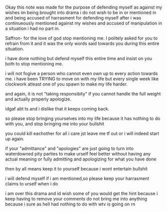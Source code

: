 Okay this note was made for the purpose of defending myself as against my wishes im being brought into drama i do not wish to  be in or mentioned in and being accused of harrasment for defending myself after i was continueously mentioned against my wishes and accused of manipulation in a situation i had no part in.

Saffron- for the love of god stop mentioning me. I politely asked for you to refrain from it and it was the only words said towards you during this entire situation.

i have done nothing but defend myself this entire time and insist on you both to stop mentioning me. 

i will not fogive a person who cannot even own up to every action towards me.
i have been TRYING to move on with my life but every single week like clockwork atleast one of you spawn to make my life harder.

and again, it is not "taking responsibity" if you cannot handle the full weight and  actually properly apologize.

idgaf abt ts and i dislike that it keeps coming back. 

so please stop bringing yourselves into my life because it has nothing to do with you, and stop bringing me into your bullshit 

you could kill eachother for all i care jst leave me tf out or i will indeed start up again.

if your "admittance" and "apologies" are just going to turn into waterdowned pity parties to make urself feel better without having any actual meaning or fully admitting and apologizing for what you have done 

then by all means keep it to yourself because i wont entertain bullshit

i will defend myself if i am mentioned,so please keep your harrasment claims to urself when i do 

i am over this drama and id wish some of you would get the hint because i keep having to remove your comments
do not bring me into anything because i sure as hell had nothing to do with wtv is going on rn


<!--
**ghostboyguitar/Ghostboyguitar** is a ✨ _special_ ✨ repository because its `README.md` (this file) appears on your GitHub profile.

Here are some ideas to get you started:

- 🔭 I’m currently working on ...
- 🌱 I’m currently learning ...
- 👯 I’m looking to collaborate on ...
- 🤔 I’m looking for help with ...
- 💬 Ask me about ...
- 📫 How to reach me: ...
- 😄 Pronouns: ...
- ⚡ Fun fact: ...
-->
